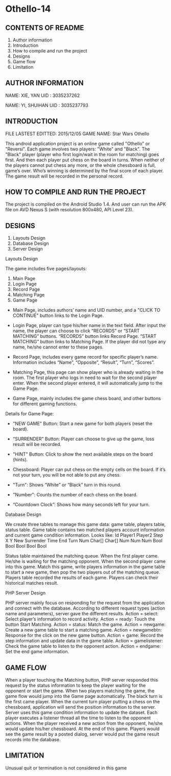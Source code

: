 # Othello-14

CONTENTS OF README
----------------------------------------
1. Author information
2. Introduction
3. How to compile and run the project
4. Designs
5. Game flow
6. Limitation


AUTHOR INFORMATION
----------------------------------------
NAME: XIE, YAN
UID : 3035237262

NAME: YI, SHUIHAN
UID : 3035237793


INTRODUCTION
----------------------------------------
FILE LASTEST EDITTED: 2015/12/05
GAME NAME: Star Wars Othello

This android application project is an online game called "Othello" or "Reversi". Each game involves two players: "White" and "Black". The "Black" player (player who first login/wait in the room for matching) goes first. And then each player put chess on the board in turns. When neither of the players cannot put chess any more, or the whole chessboard is full, game’s over. Who’s winning is determined by the final score of each player. The game result will be recorded in the personal record.


HOW TO COMPILE AND RUN THE PROJECT
----------------------------------------
The project is compiled on the Android Studio 1.4. And user can run the APK file on AVD Nexus S (with resolution 800x480, API Level 23). 



DESIGNS
----------------------------------------
1.	Layouts Design
2.	Database Design
3.	Server Design

Layouts Design

The game includes five pages/layouts: 
1.	Main Page
2.	Login Page
3.	Record Page
4.	Matching Page
5.	Game Page

- Main Page, includes authors’ name and UID number, and a "CLICK TO CONTINUE" button links to the Login Page.

- Login Page, player can type his/her name in the text field. After input the name, the player can choose to click “RECORDS” or “START MATCHING” buttons. “RECORDS” button links Record Page. “START MATCHING” button links to Matching Page. If the player did not type any name, he/she cannot enter to these pages.

- Record Page, includes every game record for specific player’s name. Information includes “Name”, “Opposite”, “Result”, “Turn”, “Scores”.

- Matching Page, this page can show player who is already waiting in the room. The first player who logs in need to wait for the second player enter. When the second player entered, it will automatically jump to the Game Page.

- Game Page, mainly includes the game chess board, and other buttons for different gaming functions.

Details for Game Page: 

- "NEW GAME" Button: Start a new game for both players (reset the board).

- “SURRENDER” Button: Player can choose to give up the game, loss result will be recorded.

- "HINT" Button: Click to show the next available steps on the board (hints).

- Chessboard: Player can put chess on the empty cells on the board. If it’s not your turn, you will be not able to put any chess.

- "Turn": Shows “White” or “Black” turn in this round.

- "Number": Counts the number of each chess on the board.

- “Countdown Clock”: Shows how many seconds left for your turn.


Database Design

We create three tables to manage this game data: game table, players table, status table.
Game table contains two matched players account information and current game condition information. Looks like:
Id
Player1
Player2
Step
X
Y
New
Surrender
Time
End
Turn
Num
Char[]
Char[]
Num
Num
Num
Bool
Bool
Bool
Bool
Bool

Status table maintained the matching queue. When the first player came. He/she is waiting for the matching opponent. When the second player came into this game. Match this game, write players information in the game table to start a new game, then pop the two players out of the matching queue. 
Players table recorded the results of each game. Players can check their historical matches result.

PHP Server Design
 
PHP server mainly focus on responding for the request from the application and connect with the database. According to different request types (action name and parameters), server gave the different results. 
Action = select: Select player’s information to record activity.
Action = ready: Touch the button Start Matching.
Action = status: Match the game.
Action = newgame: Create a new game table to start a matching game.
Action = newgamebtn: Response for the click on the new game button.
Action = game: Record the step information and update data in the game table.
Action = gamelistener: Check the game table to listen to the opponent action.
Action = endgame: Set the end game information.


GAME FLOW
-----------------------------------------
When a player touching the Matching button, PHP server responded this request by the status information to keep the player waiting for the opponent or start the game. When two players matching the game, the game flow would jump into the Game page automatically. The black turn is the first came player. When the current turn player putting a chess on the chessboard, application will send the position information to the server. Server uses this game condition information to update the dataset. Each player executes a listener thread all the time to listen to the opponent actions. When the player received a new action from the opponent, he/she would update his/her chessboard. At the end of this game. Players would see the game result by a posted dialog, server would put the game result records into the database.

LIMITATION
-----------------------------------------
Unusual quit or termination is not considered in this game

